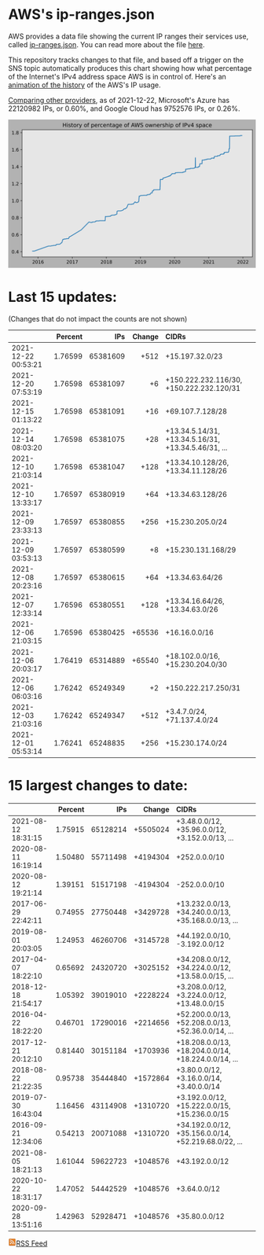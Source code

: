 # AWS's ip-ranges.json

AWS provides a data file showing the current IP ranges their
services use, called [ip-ranges.json](https://ip-ranges.amazonaws.com/ip-ranges.json).  You 
can read more about the file [here](https://docs.aws.amazon.com/general/latest/gr/aws-ip-ranges.html).

This repository tracks changes to that file, and based off a trigger on the SNS topic 
automatically produces this chart showing how what percentage of the Internet's IPv4 
address space AWS is in control of.  Here's an 
[animation of the history](https://youtu.be/Su25yl7eol8) of the AWS's IP usage.

[Comparing other providers](https://github.com/seligman/cloud_sizes), as of 2021-12-22, Microsoft's Azure has 22120982 IPs, or 0.60%, and Google Cloud has 9752576 IPs, or 0.26%.

![History of AWS](history_count.svg)

# Last 15 updates:

(Changes that do not impact the counts are not shown)

| | Percent | IPs | Change | CIDRs |
| :--- | ---: | ---: | ---: | :--- |
| 2021-12-22 00:53:21 | 1.76599 | 65381609 | +512 | +15.197.32.0/23 |
| 2021-12-20 07:53:19 | 1.76598 | 65381097 | +6 | +150.222.232.116/30, +150.222.232.120/31 |
| 2021-12-15 01:13:22 | 1.76598 | 65381091 | +16 | +69.107.7.128/28 |
| 2021-12-14 08:03:20 | 1.76598 | 65381075 | +28 | +13.34.5.14/31, +13.34.5.16/31, +13.34.5.46/31, ... |
| 2021-12-10 21:03:14 | 1.76598 | 65381047 | +128 | +13.34.10.128/26, +13.34.11.128/26 |
| 2021-12-10 13:33:17 | 1.76597 | 65380919 | +64 | +13.34.63.128/26 |
| 2021-12-09 23:33:13 | 1.76597 | 65380855 | +256 | +15.230.205.0/24 |
| 2021-12-09 03:53:13 | 1.76597 | 65380599 | +8 | +15.230.131.168/29 |
| 2021-12-08 20:23:16 | 1.76597 | 65380615 | +64 | +13.34.63.64/26 |
| 2021-12-07 12:33:14 | 1.76596 | 65380551 | +128 | +13.34.16.64/26, +13.34.63.0/26 |
| 2021-12-06 21:03:15 | 1.76596 | 65380425 | +65536 | +16.16.0.0/16 |
| 2021-12-06 20:03:17 | 1.76419 | 65314889 | +65540 | +18.102.0.0/16, +15.230.204.0/30 |
| 2021-12-06 06:03:16 | 1.76242 | 65249349 | +2 | +150.222.217.250/31 |
| 2021-12-03 21:03:16 | 1.76242 | 65249347 | +512 | +3.4.7.0/24, +71.137.4.0/24 |
| 2021-12-01 05:53:14 | 1.76241 | 65248835 | +256 | +15.230.174.0/24 |


# 15 largest changes to date:

| | Percent | IPs | Change | CIDRs |
| :--- | ---: | ---: | ---: | :--- |
| 2021-08-12 18:31:15 | 1.75915 | 65128214 | +5505024 | +3.48.0.0/12, +35.96.0.0/12, +3.152.0.0/13, ... |
| 2020-08-11 16:19:14 | 1.50480 | 55711498 | +4194304 | +252.0.0.0/10 |
| 2020-08-12 19:21:14 | 1.39151 | 51517198 | -4194304 | -252.0.0.0/10 |
| 2017-06-29 22:42:11 | 0.74955 | 27750448 | +3429728 | +13.232.0.0/13, +34.240.0.0/13, +35.168.0.0/13, ... |
| 2019-08-01 20:03:05 | 1.24953 | 46260706 | +3145728 | +44.192.0.0/10, -3.192.0.0/12 |
| 2017-04-07 18:22:10 | 0.65692 | 24320720 | +3025152 | +34.208.0.0/12, +34.224.0.0/12, +13.58.0.0/15, ... |
| 2018-12-18 21:54:17 | 1.05392 | 39019010 | +2228224 | +3.208.0.0/12, +3.224.0.0/12, +13.48.0.0/15 |
| 2016-04-22 18:22:20 | 0.46701 | 17290016 | +2214656 | +52.200.0.0/13, +52.208.0.0/13, +52.36.0.0/14, ... |
| 2017-12-21 20:12:10 | 0.81440 | 30151184 | +1703936 | +18.208.0.0/13, +18.204.0.0/14, +18.224.0.0/14, ... |
| 2018-08-22 21:22:35 | 0.95738 | 35444840 | +1572864 | +3.80.0.0/12, +3.16.0.0/14, +3.40.0.0/14 |
| 2019-07-30 16:43:04 | 1.16456 | 43114908 | +1310720 | +3.192.0.0/12, +15.222.0.0/15, +15.236.0.0/15 |
| 2016-09-21 12:34:06 | 0.54213 | 20071088 | +1310720 | +34.192.0.0/12, +35.156.0.0/14, +52.219.68.0/22, ... |
| 2021-08-05 18:21:13 | 1.61044 | 59622723 | +1048576 | +43.192.0.0/12 |
| 2020-10-22 18:31:17 | 1.47052 | 54442529 | +1048576 | +3.64.0.0/12 |
| 2020-09-28 13:51:16 | 1.42963 | 52928471 | +1048576 | +35.80.0.0/12 |


[![RSS Icon](rss-icon.png)RSS Feed](https://raw.githubusercontent.com/seligman/aws-ip-ranges/master/rss.xml)
